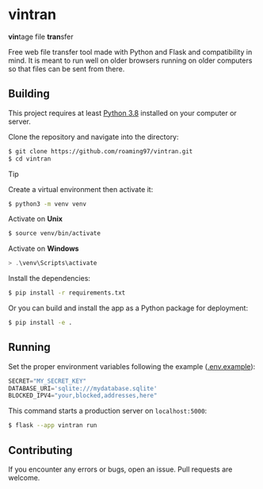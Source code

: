 # vintran

**vin**tage file **tran**sfer

Free web file transfer tool made with Python and Flask and compatibility in mind. It is meant to run well on older browsers running on older computers so that files can be sent from there.

## Building

This project requires at least [Python 3.8](https://www.python.org/downloads/) installed on your computer or server.

Clone the repository and navigate into the directory:

```sh
$ git clone https://github.com/roaming97/vintran.git
$ cd vintran
```

> [!TIP]
> Create a virtual environment then activate it:
>
> ```sh
> $ python3 -m venv venv
> ```

Activate on **Unix**

```sh
$ source venv/bin/activate
```

Activate on **Windows**

```powershell
> .\venv\Scripts\activate
```

Install the dependencies:

```sh
$ pip install -r requirements.txt
```

Or you can build and install the app as a Python package for deployment:

```sh
$ pip install -e .
```

## Running

Set the proper environment variables following the example ([.env.example](./.env.example)):
```python
SECRET="MY_SECRET_KEY"
DATABASE_URI='sqlite:///mydatabase.sqlite'
BLOCKED_IPV4="your,blocked,addresses,here"
```

This command starts a production server on `localhost:5000`:

```sh
$ flask --app vintran run
```

## Contributing

If you encounter any errors or bugs, open an issue.
Pull requests are welcome.